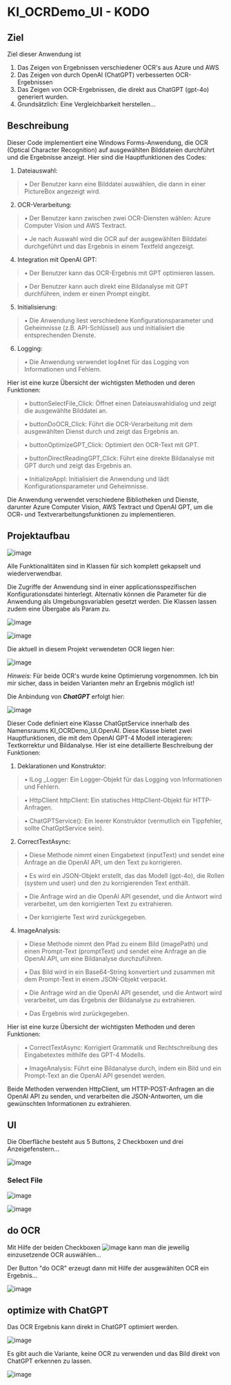# KI_OCRDemo_UI - KODO

## Ziel

Ziel dieser Anwendung ist
1. Das Zeigen von Ergebnissen verschiedener OCR's aus Azure und AWS
2. Das Zeigen von durch OpenAI (ChatGPT) verbesserten OCR-Ergebnissen
3. Das Zeigen von OCR-Ergebnissen, die direkt aus ChatGPT (gpt-4o) generiert wurden.
4. Grundsätzlich: Eine Vergleichbarkeit herstellen...

## Beschreibung

Dieser Code implementiert eine Windows Forms-Anwendung, die OCR (Optical Character Recognition) auf ausgewählten Bilddateien durchführt und die Ergebnisse anzeigt. Hier sind die Hauptfunktionen des Codes:
1.	Dateiauswahl:

  > •	Der Benutzer kann eine Bilddatei auswählen, die dann in einer PictureBox angezeigt wird.

2.	OCR-Verarbeitung:
  
  > •	Der Benutzer kann zwischen zwei OCR-Diensten wählen: Azure Computer Vision und AWS Textract.

  > •	Je nach Auswahl wird die OCR auf der ausgewählten Bilddatei durchgeführt und das Ergebnis in einem Textfeld angezeigt.

4.	Integration mit OpenAI GPT:

  > •	Der Benutzer kann das OCR-Ergebnis mit GPT optimieren lassen.

  > •	Der Benutzer kann auch direkt eine Bildanalyse mit GPT durchführen, indem er einen Prompt eingibt.

5.	Initialisierung:
   
  > •	Die Anwendung liest verschiedene Konfigurationsparameter und Geheimnisse (z.B. API-Schlüssel) aus und initialisiert die entsprechenden Dienste.

6.	Logging:
  
  > •	Die Anwendung verwendet log4net für das Logging von Informationen und Fehlern.


Hier ist eine kurze Übersicht der wichtigsten Methoden und deren Funktionen:

  > •	buttonSelectFile_Click: Öffnet einen Dateiauswahldialog und zeigt die ausgewählte Bilddatei an.

  > •	buttonDoOCR_Click: Führt die OCR-Verarbeitung mit dem ausgewählten Dienst durch und zeigt das Ergebnis an.

  > •	buttonOptimizeGPT_Click: Optimiert den OCR-Text mit GPT.

  > •	buttonDirectReadingGPT_Click: Führt eine direkte Bildanalyse mit GPT durch und zeigt das Ergebnis an.

  > •	InitializeAppl: Initialisiert die Anwendung und lädt Konfigurationsparameter und Geheimnisse.

Die Anwendung verwendet verschiedene Bibliotheken und Dienste, darunter Azure Computer Vision, AWS Textract und OpenAI GPT, um die OCR- und Textverarbeitungsfunktionen zu implementieren.



## Projektaufbau

![image](https://github.com/user-attachments/assets/b5ff0274-b748-47a8-888c-11fd390ec23d)

Alle Funktionalitäten sind in Klassen für sich komplett gekapselt und wiederverwendbar.

Die Zugriffe der Anwendung sind in einer applicationsspezifischen Konfigurationsdatei hinterlegt. Alternativ können die Parameter für die Anwendung als Umgebungsvariablen gesetzt werden. Die Klassen lassen zudem eine Übergabe als Param zu.

![image](https://github.com/user-attachments/assets/89053a7a-d916-44f2-9035-791ce32dafbe)


![image](https://github.com/user-attachments/assets/4ce048d1-4f97-4400-bc7b-4281991afbdc)

Die aktuell in diesem Projekt verwendeten OCR liegen hier: 

![image](https://github.com/user-attachments/assets/c6d0071d-a482-4d72-9aae-5d73317aac9b)

*Hinweis:* Für beide OCR's wurde keine Optimierung vorgenommen. Ich bin mir sicher, dass in beiden Varianten mehr an Ergebnis möglich ist!

Die Anbindung von ***ChatGPT*** erfolgt hier:

![image](https://github.com/user-attachments/assets/16f55141-c1ee-40f3-9bbe-70fe4aba815a)

Dieser Code definiert eine Klasse ChatGptService innerhalb des Namensraums KI_OCRDemo_UI.OpenAI. Diese Klasse bietet zwei Hauptfunktionen, die mit dem OpenAI GPT-4 Modell interagieren: Textkorrektur und Bildanalyse. Hier ist eine detaillierte Beschreibung der Funktionen:

1.	Deklarationen und Konstruktor:
   
  > •	ILog _Logger: Ein Logger-Objekt für das Logging von Informationen und Fehlern.

  > •	HttpClient httpClient: Ein statisches HttpClient-Objekt für HTTP-Anfragen.

  > •	ChatGPTService(): Ein leerer Konstruktor (vermutlich ein Tippfehler, sollte ChatGptService sein).

2.	CorrectTextAsync:

  > •	Diese Methode nimmt einen Eingabetext (inputText) und sendet eine Anfrage an die OpenAI API, um den Text zu korrigieren.

  > •	Es wird ein JSON-Objekt erstellt, das das Modell (gpt-4o), die Rollen (system und user) und den zu korrigierenden Text enthält.

  > •	Die Anfrage wird an die OpenAI API gesendet, und die Antwort wird verarbeitet, um den korrigierten Text zu extrahieren.

  > •	Der korrigierte Text wird zurückgegeben.

4.	ImageAnalysis:

  > •	Diese Methode nimmt den Pfad zu einem Bild (imagePath) und einen Prompt-Text (promptText) und sendet eine Anfrage an die OpenAI API, um eine Bildanalyse durchzuführen.

  > •	Das Bild wird in ein Base64-String konvertiert und zusammen mit dem Prompt-Text in einem JSON-Objekt verpackt.

  > •	Die Anfrage wird an die OpenAI API gesendet, und die Antwort wird verarbeitet, um das Ergebnis der Bildanalyse zu extrahieren.

  > •	Das Ergebnis wird zurückgegeben.

Hier ist eine kurze Übersicht der wichtigsten Methoden und deren Funktionen:

  > •	CorrectTextAsync: Korrigiert Grammatik und Rechtschreibung des Eingabetextes mithilfe des GPT-4 Modells.

  > •	ImageAnalysis: Führt eine Bildanalyse durch, indem ein Bild und ein Prompt-Text an die OpenAI API gesendet werden.

Beide Methoden verwenden HttpClient, um HTTP-POST-Anfragen an die OpenAI API zu senden, und verarbeiten die JSON-Antworten, um die gewünschten Informationen zu extrahieren.



## UI

Die Oberfläche besteht aus 5 Buttons, 2 Checkboxen und drei Anzeigefenstern... 

![image](https://github.com/user-attachments/assets/71d0625c-ff4c-487b-a034-78bfc212d541)

### Select File

![image](https://github.com/user-attachments/assets/373df3cb-a2e2-478a-adb4-b86bd2ade33d)

![image](https://github.com/user-attachments/assets/cc77ae4e-2ec4-4c19-96ed-f15d006b33b0)

## do OCR

Mit Hilfe der beiden Checkboxen ![image](https://github.com/user-attachments/assets/6ddd75a2-d8ef-4d87-a2dd-c6b10a80ec59)
kann man die jeweilig einzusetzende OCR auswählen...

Der Button "do OCR" erzeugt dann mit Hilfe der ausgewählten OCR ein Ergebnis...

![image](https://github.com/user-attachments/assets/befa8c99-adad-4ab3-94d7-9f99f03f6291)

## optimize with ChatGPT

Das OCR Ergebnis kann direkt in ChatGPT optimiert werden.

![image](https://github.com/user-attachments/assets/1bcec65e-b4b9-466d-8d90-fd9da1cf5fef)

Es gibt auch die Variante, keine OCR zu verwenden und das Bild direkt von ChatGPT erkennen zu lassen.

![image](https://github.com/user-attachments/assets/f9bdfe80-7606-4f9a-9b6a-3e91b0a480c4)











